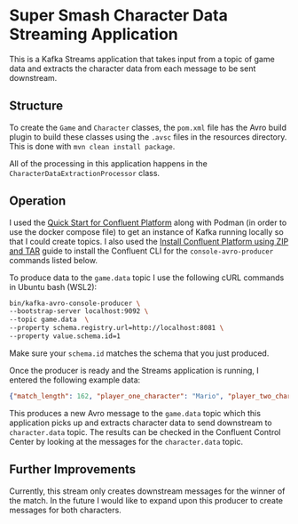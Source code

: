 # Super Smash Character Data Streaming Application

This is a Kafka Streams application that takes input from a topic of game data and extracts the character data from each message to be sent downstream.

## Structure

To create the `Game` and `Character` classes, the `pom.xml` file has the Avro build plugin to build these classes using the `.avsc` files in the resources directory. This is done with `mvn clean install package`.

All of the processing in this application happens in the `CharacterDataExtractionProcessor` class.

## Operation

I used the [Quick Start for Confluent Platform](https://docs.confluent.io/platform/current/platform-quickstart.html) along with Podman (in order to use the docker compose file) to get an instance of Kafka running locally so that I could create topics. I also used the [Install Confluent Platform using ZIP and TAR](https://docs.confluent.io/platform/current/installation/installing_cp/zip-tar.html) guide to install the Confluent CLI for the `console-avro-producer` commands listed below.

To produce data to the `game.data` topic I use the following cURL commands in Ubuntu bash (WSL2):

```bash
bin/kafka-avro-console-producer \
--bootstrap-server localhost:9092 \
--topic game.data  \
--property schema.registry.url=http://localhost:8081 \
--property value.schema.id=1
```

Make sure your `schema.id` matches the schema that you just produced.

Once the producer is ready and the Streams application is running, I entered the following example data:

```json
{"match_length": 162, "player_one_character": "Mario", "player_two_character": "Link", "player_one_name": "Gaius", "player_two_name": "Antonius", "winner": "Gaius","stage": "Final Destination"}
```

This produces a new Avro message to the `game.data` topic which this application picks up and extracts character data to send downstream to `character.data` topic. The results can be checked in the Confluent Control Center by looking at the messages for the `character.data` topic.

## Further Improvements

Currently, this stream only creates downstream messages for the winner of the match. In the future I would like to expand upon this producer to create messages for both characters.